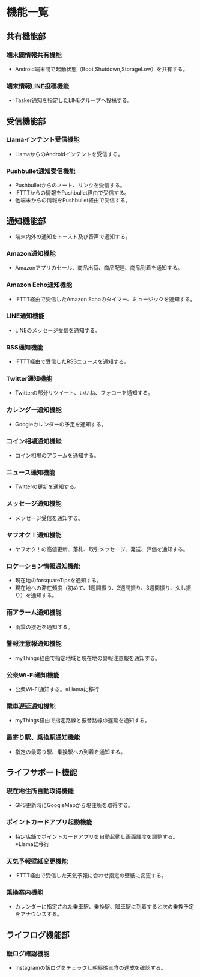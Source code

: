 # 機能一覧  
## 共有機能部
### 端末間情報共有機能
- Android端末間で起動状態（Boot,Shutdown,StorageLow）を共有する。
### 端末情報LINE投稿機能
- Tasker通知を指定したLINEグループへ投稿する。
## 受信機能部
### Llamaインテント受信機能
- LlamaからのAndroidインテントを受信する。
### Pushbullet通知受信機能
- Pushbulletからのノート、リンクを受信する。
- IFTTTからの情報をPushbullet経由で受信する。
- 他端末からの情報をPushbullet経由で受信する。
## 通知機能部
- 端末内外の通知をトースト及び音声で通知する。
### Amazon通知機能
- Amazonアプリのセール、商品出荷、商品配達、商品到着を通知する。
### Amazon Echo通知機能
- IFTTT経由で受信したAmazon Echoのタイマー、ミュージックを通知する。
### LINE通知機能
- LINEのメッセージ受信を通知する。
### RSS通知機能
- IFTTT経由で受信したRSSニュースを通知する。
### Twitter通知機能
- Twitterの部分リツイート、いいね、フォローを通知する。
### カレンダー通知機能
- Googleカレンダーの予定を通知する。
### コイン相場通知機能
- コイン相場のアラームを通知する。
### ニュース通知機能
- Twitterの更新を通知する。
### メッセージ通知機能
- メッセージ受信を通知する。
### ヤフオク！通知機能
- ヤフオク！の高値更新、落札、取引メッセージ、発送、評価を通知する。
### ロケーション情報通知機能
- 現在地のforsquareTipsを通知する。
- 現在地への滞在頻度（初めて、1週間振り、2週間振り、3週間振り、久し振り）を通知する。
### 雨アラーム通知機能
- 雨雲の接近を通知する。
### 警報注意報通知機能
- myThings経由で指定地域と現在地の警報注意報を通知する。
### 公衆Wi-Fi通知機能
- 公衆Wi-Fi通知する。※Llamaに移行
### 電車遅延通知機能
- myThings経由で指定路線と振替路線の遅延を通知する。
### 最寄り駅、乗換駅通知機能
- 指定の最寄り駅、乗換駅への到着を通知する。
## ライフサポート機能
### 現在地住所自動取得機能
- GPS更新時にGoogleMapから現住所を取得する。
### ポイントカードアプリ起動機能
- 特定店舗でポイントカードアプリを自動起動し画面輝度を調整する。※Llamaに移行
### 天気予報壁紙変更機能
- IFTTT経由で受信した天気予報に合わせ指定の壁紙に変更する。
### 乗換案内機能
- カレンダーに指定された乗車駅、乗換駅、降車駅に到着すると次の乗換予定をアナウンスする。
## ライフログ機能部
### 飯ログ確認機能
- Instagramの飯ログをチェックし朝昼晩三食の達成を確認する。
